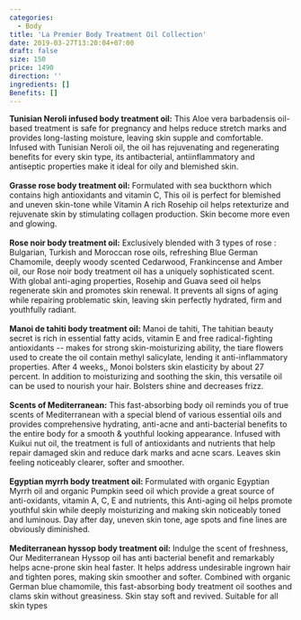 ```yaml
---
categories:
  - Body
title: 'La Premier Body Treatment Oil Collection'
date: 2019-03-27T13:20:04+07:00
draft: false
size: 150
price: 1490
direction: ''
ingredients: []
Benefits: []
---
```


**Tunisian Neroli infused body treatment oil:** This Aloe vera barbadensis oil-based treatment is safe for pregnancy and helps reduce stretch marks and provides long-lasting moisture, leaving skin supple and comfortable. Infused with Tunisian Neroli oil, the oil has rejuvenating and regenerating benefits for every skin type, its antibacterial, antiinflammatory and antiseptic properties make it ideal for oily and blemished skin.
<br><br>
**Grasse rose body treatment oil:** Formulated with sea buckthorn which contains high antioxidants and vitamin C, This oil is perfect for blemished and uneven skin-tone while Vitamin A rich Rosehip oil helps retexturize and rejuvenate skin by stimulating collagen production. Skin become more even and glowing.
<br><br>
**Rose noir body treatment oil:** Exclusively blended with 3 types of rose : Bulgarian, Turkish and Moroccan rose oils, refreshing Blue German Chamomile, deeply woody scented Cedarwood, Frankincense and Amber oil, our Rose noir body treatment oil has a uniquely sophisticated scent. With global anti-aging properties, Rosehip and Guava seed oil helps regenerate skin and promotes skin renewal. It prevents all signs of aging while repairing problematic skin, leaving skin perfectly hydrated, firm and youthfully radiant.
<br><br>
**Manoi de tahiti body treatment oil:** Manoi de tahiti, The tahitian beauty secret is rich in essential fatty acids, vitamin E and free radical-fighting antioxidants -- makes for strong skin-moisturizing ability, the tiare flowers used to create the oil contain methyl salicylate, lending it anti-inflammatory properties. After 4 weeks,, Monoi bolsters skin elasticity by about 27 percent. In addition to moisturizing and soothing the skin, this versatile oil can be used to nourish your hair. Bolsters shine and decreases frizz.
<br><br>
**Scents of Mediterranean:** This fast-absorbing body oil reminds you of true scents of Mediterranean with a special blend of various essential oils and provides comprehensive hydrating, anti-acne and anti-bacterial benefits to the entire body for a smooth & youthful looking appearance. Infused with Kuikui nut oil, the treatment is full of antioxidants and nutrients that help repair damaged skin and reduce dark marks and acne scars. Leaves skin feeling noticeably clearer, softer and smoother.
<br><br>
**Egyptian myrrh body treatment oil:** Formulated with organic Egyptian Myrrh oil and organic Pumpkin seed oil which provide a great source of anti-oxidants, vitamin A, C, E and nutrients, this Anti-aging oil helps promote youthful skin while deeply moisturizing and making skin noticeably toned and luminous. Day after day, uneven skin tone, age spots and fine lines are obviously diminished.
<br><br>
**Mediterranean hyssop body treatment oil:** Indulge the scent of freshness, Our Mediterranean Hyssop oil has anti bacterial benefit and remarkably helps acne-prone skin heal faster. It helps address undesirable ingrown hair and tighten pores, making skin smoother and softer. Combined with organic German blue chamomile, this fast-absorbing body treatment oil soothes and clams skin without greasiness. Skin stay soft and revived. Suitable for all skin types
